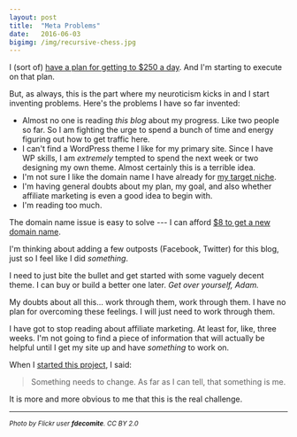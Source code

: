 ```yaml
---
layout: post
title:  "Meta Problems"
date:   2016-06-03
bigimg: /img/recursive-chess.jpg
---
```


I (sort of) [have a plan for getting to $250 a day](http://250aday.github.io/2016-06-02-initial-plan/). And I'm starting to execute on that plan.

But, as always, this is the part where my neuroticism kicks in and I start inventing problems. Here's the problems I have so far invented:

 - Almost no one is reading _this blog_ about my progress. Like two people so far. So I am fighting the urge to spend a bunch of time and energy figuring out how to get traffic here.
 - I can't find a WordPress theme I like for my primary site. Since I have WP skills, I am _extremely_ tempted to spend the next week or two designing my own theme. Almost certainly this is a terrible idea.
 - I'm not sure I like the domain name I have already for [my target niche](http://250aday.github.io/2016-06-01-finding-niche/).
 - I'm having general doubts about my plan, my goal, and also whether affiliate marketing is even a good idea to begin with.
 - I'm reading too much.

The domain name issue is easy to solve --- I can afford [$8 to get a new domain name](https://www.namesilo.com/pricing.php?rid=b985a52rr).

I'm thinking about adding a few outposts (Facebook, Twitter) for this blog, just so I feel like I did _something_.

I need to just bite the bullet and get started with some vaguely decent theme. I can buy or build a better one later. _Get over yourself, Adam._

My doubts about all this... work through them, work through them. I have no plan for overcoming these feelings. I will just need to work through them.

I have got to stop reading about affiliate marketing. At least for, like, three weeks. I'm not going to find a piece of information that will actually be helpful until I get my site up and have _something_ to work on.

When I [started this project](http://250aday.github.io/2016-05-31-intro-goal/), I said:

> Something needs to change. As far as I can tell, that something is me.

It is more and more obvious to me that this is the real challenge.

***

<small>_Photo by Flickr user **fdecomite**. CC BY 2.0_</small>
